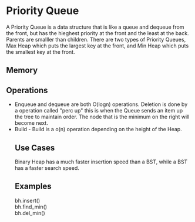 <h1>Priority Queue </h1>
<p1> A Priority Queue is a data structure that is like a queue and dequeue from the front, but has the hieghest priority at the front and the least at the back.<br/>
Parents are smalller than children. There are two types of Priority Queues, Max Heap which puts the largest key at the front, and Min Heap which puts the smallest key at the front.</p1>
<h2>Memory</h2>
<h2>Operations</h2>
<UL>
<LI> Enqueue and dequeue are both O(logn) operations. Deletion is done by a operation called "perc up" this is when the Queue sends an item up the tree to maintain order. The node that is the minimum on the right will become next.
<LI>Build - Build is a o(n) operation depending on the height of the Heap.
</UI>
<h2>Use Cases</h2>
<p1> Binary Heap has a much faster insertion speed than a BST, while a BST has a faster search speed.
<h2>Examples</h2>
<p1>
bh.insert()<br/>
bh.find_min()<br/>
bh.del_min()
</p1>

